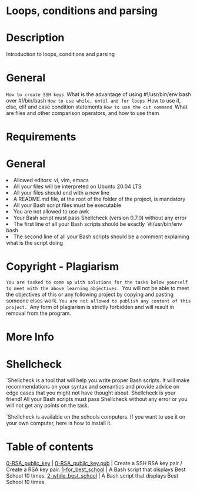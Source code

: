 # Loops, conditions and parsing

# Description
Introduction to loops, conditions and parsing 

# General
`How to create SSH keys
`What is the advantage of using #!/usr/bin/env bash over #!/bin/bash
`How to use while, until and for loops
`How to use if, else, elif and case condition statements
`How to use the cut command
`What are files and other comparison operators, and how to use them

# Requirements

# General
<li> Allowed editors: vi, vim, emacs 
<li> All your files will be interpreted on Ubuntu 20.04 LTS 
<li> All your files should end with a new line 
<li> A README.md file, at the root of the folder of the project, is mandatory 
<li> All your Bash script files must be executable 
<li> You are not allowed to use awk 
<li> Your Bash script must pass Shellcheck (version 0.7.0) without any error
<li> The first line of all your Bash scripts should be exactly `#!/usr/bin/env bash 
<li> The second line of all your Bash scripts should be a comment explaining what is the script doing 

# Copyright - Plagiarism
`You are tasked to come up with solutions for the tasks below yourself to meet with the above learning objectives.
`You will not be able to meet the objectives of this or any following project by copying and pasting someone elses work.
`You are not allowed to publish any content of this project.
`Any form of plagiarism is strictly forbidden and will result in removal from the program.

# More Info
# Shellcheck
`Shellcheck is a tool that will help you write proper Bash scripts. It will make recommendations on your syntax and semantics and provide advice on edge cases that you might not have thought about. Shellcheck is your friend! All your Bash scripts must pass Shellcheck without any error or you will not get any points on the task.

`Shellcheck is available on the schools computers. If you want to use it on your own computer, here is how to install it.

# Table of contents

[0-RSA_public_key](./0-RSA_public_key) | [0-RSA_public_key.pub](./0-RSA_public_key.pub) |  Create a SSH RSA key pair / Create a RSA key pair.
[1-for_best_school](./1-for_best_school) | A Bash script that displays Best School 10 times.
[2-while_best_school](./2-while_best_school) |  A Bash script that displays Best School 10 times.

